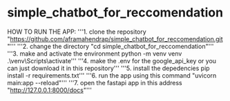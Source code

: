 # simple_chatbot_for_reccomendation
  HOW TO RUN THE APP:
  '''1. clone the repository "https://github.com/aframahendrap/simple_chatbot_for_reccomendation.git"'''
  '''2. change the directory "cd simple_chatbot_for_reccomendation"'''
  '''3. make and activate the environment
     python -m venv venv
    .\venv\Scripts\activate'''
  '''4. make the .env for the google_api_key or you can just download it in this repository'''
  '''5. install the depedencies
     pip install -r requirements.txt'''
  '''6. run the app using this command "uvicorn main:app --reload"'''
  '''7. open the fastapi app in this address "http://127.0.0.1:8000/docs"'''

